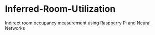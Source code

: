 # Inferred-Room-Utilization
Indirect room occupancy measurement using Raspberry Pi and Neural Networks
